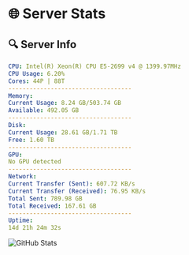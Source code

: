 # 🌐 Server Stats
## 🔍 Server Info
```yaml
CPU: Intel(R) Xeon(R) CPU E5-2699 v4 @ 1399.97MHz
CPU Usage: 6.20%
Cores: 44P | 88T
-----------------------------------
Memory:
Current Usage: 8.24 GB/503.74 GB
Available: 492.05 GB
-----------------------------------
Disk:
Current Usage: 28.61 GB/1.71 TB
Free: 1.60 TB
-----------------------------------
GPU:
No GPU detected
-----------------------------------
Network:
Current Transfer (Sent): 607.72 KB/s
Current Transfer (Received): 76.95 KB/s
Total Sent: 789.98 GB
Total Received: 167.61 GB
-----------------------------------
Uptime:
14d 21h 24m 32s
```
![GitHub Stats](https://img.shields.io/badge/Updated-2025-05-04_14:33:20-blue)